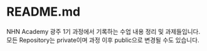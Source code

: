 # README.md
NHN Academy 광주 1기 과정에서 기록하는 수업 내용 정리 및 과제들입니다.  
모든 Repository는 private이며 과정 이후 public으로 변경될 수도 있습니다.
